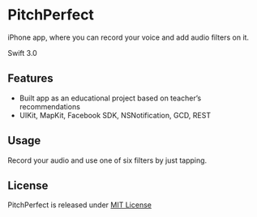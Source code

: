 # PitchPerfect
iPhone app, where you can record your voice and add audio filters on it.

Swift 3.0 

## Features

* Built app as an educational project based on teacher’s recommendations
* UIKit, MapKit, Facebook SDK, NSNotification, GCD, REST

## Usage

Record your audio and use one of six filters by just tapping.


## License

PitchPerfect is released under [MIT License](https://opensource.org/licenses/MIT)

